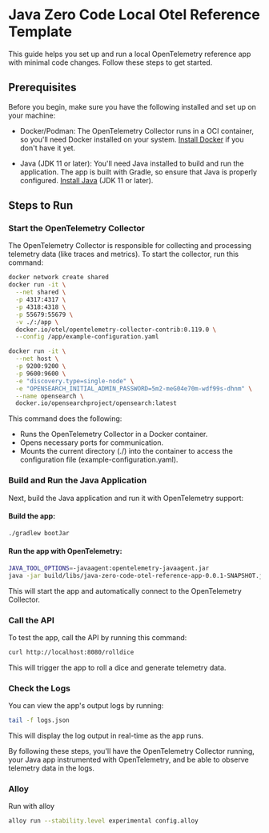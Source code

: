 # Java Zero Code Local Otel Reference Template

This guide helps you set up and run a local OpenTelemetry reference app with minimal code changes. Follow these steps to get started.

## Prerequisites

Before you begin, make sure you have the following installed and set up on your machine:

- Docker/Podman: The OpenTelemetry Collector runs in a OCI container, so you'll need Docker installed on your system. [Install Docker](https://docs.docker.com/engine/install/) if you don't have it yet.

- Java (JDK 11 or later): You'll need Java installed to build and run the application. The app is built with Gradle, so ensure that Java is properly configured. [Install Java](https://www.openlogic.com/openjdk-downloads) (JDK 11 or later).

## Steps to Run

### Start the OpenTelemetry Collector
The OpenTelemetry Collector is responsible for collecting and processing telemetry data (like traces and metrics). To start the collector, run this command:

```sh
docker network create shared
docker run -it \
  --net shared \
  -p 4317:4317 \
  -p 4318:4318 \
  -p 55679:55679 \
  -v ./:/app \
  docker.io/otel/opentelemetry-collector-contrib:0.119.0 \
  --config /app/example-configuration.yaml
```

```sh
docker run -it \
  --net host \
  -p 9200:9200 \
  -p 9600:9600 \
  -e "discovery.type=single-node" \
  -e "OPENSEARCH_INITIAL_ADMIN_PASSWORD=5m2-meG04e70m-wdf99s-dhnm" \
  --name opensearch \
  docker.io/opensearchproject/opensearch:latest
```

This command does the following:
- Runs the OpenTelemetry Collector in a Docker container.
- Opens necessary ports for communication.
- Mounts the current directory (./) into the container to access the configuration file (example-configuration.yaml).

### Build and Run the Java Application

Next, build the Java application and run it with OpenTelemetry support:

#### Build the app:

```sh
./gradlew bootJar
```

#### Run the app with OpenTelemetry:

```sh
JAVA_TOOL_OPTIONS=-javaagent:opentelemetry-javaagent.jar
java -jar build/libs/java-zero-code-otel-reference-app-0.0.1-SNAPSHOT.jar
```

This will start the app and automatically connect to the OpenTelemetry Collector.

### Call the API
To test the app, call the API by running this command:

```sh
curl http://localhost:8080/rolldice
```

This will trigger the app to roll a dice and generate telemetry data.

### Check the Logs
You can view the app's output logs by running:

```sh
tail -f logs.json
```

This will display the log output in real-time as the app runs.

By following these steps, you'll have the OpenTelemetry Collector running, your Java app instrumented with OpenTelemetry, and be able to observe telemetry data in the logs.

### Alloy

Run with alloy

```sh
alloy run --stability.level experimental config.alloy
```
